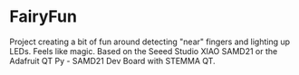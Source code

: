 # FairyFun

Project creating a bit of fun around detecting "near" fingers and lighting up LEDs. Feels like magic.
Based on the Seeed Studio XIAO SAMD21 or the Adafruit QT Py - SAMD21 Dev Board with STEMMA QT.

